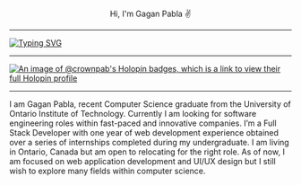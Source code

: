 <div align="center"> 
Hi, I'm Gagan Pabla ✌️
</div>

---

[![Typing SVG](https://readme-typing-svg.demolab.com?font=Fira+Code&size=10&pause=1000&color=F70000&random=false&width=435&lines=Software+Engineer+%7C+Tech+Enthusiast+%7C+Open+Source+Contributor)](https://git.io/typing-svg)

---

[![An image of @crownpab's Holopin badges, which is a link to view their full Holopin profile](https://holopin.me/crownpab)](https://holopin.io/@crownpab)

---

I am Gagan Pabla, recent Computer Science graduate from the University of Ontario Institute of Technology. Currently I am looking for software engineering roles within fast-paced and innovative companies. I’m a Full Stack Developer with one year of web development experience obtained over a series of internships completed during my undergraduate. I am living in Ontario, Canada but am open to relocating for the right role. As of now, I am focused on web application development and UI/UX design but I still wish to explore many fields within computer science. 


<!--
**CrownPab/CrownPab** is a ✨ _special_ ✨ repository because its `README.md` (this file) appears on your GitHub profile.

Here are some ideas to get you started:

- 🔭 I’m currently working on ...
- 🌱 I’m currently learning ...
- 👯 I’m looking to collaborate on ...
- 🤔 I’m looking for help with ...
- 💬 Ask me about ...
- 📫 How to reach me: ...
- 😄 Pronouns: ...      
- ⚡ Fun fact: ...
-->

    
